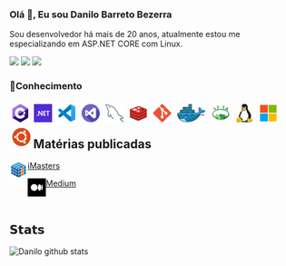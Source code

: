 ### Olá 👋, Eu sou Danilo Barreto Bezerra
Sou desenvolvedor há mais de 20 anos, atualmente estou me especializando em ASP.NET CORE com Linux.

![](https://vistr.dev/badge?repo=danilobbezerra.bio)
[![](https://img.shields.io/badge/-Danilo%20Barreto%20Bezerra-blue?style=flat-square&logo=Linkedin&logoColor=white&link=https://www.linkedin.com/in/danilobbezerra/)](https://www.linkedin.com/in/danilobbezerra/)
[![](https://img.shields.io/badge/-@danilobbezerra-%23181717?style=flat-square&logo=github)](https://github.com/danilobbezerra)

### **🔭Conhecimento**

<img align="left" src="imagens/csharp.png" style="padding: 1%" /></a>
<img align="left" src="imagens/dotnet.png" style="padding: 1%" /></a>
<img align="left" src="imagens/vscode.png" style="padding: 1%" />
<img align="left" src="imagens/visual-studio.png" style="padding: 1%" />
<img align="left" src="imagens/mysql.png" style="padding: 1%" /></a>
<img align="left" src="imagens/redis.png" style="padding: 1%" /></a>
<img align="left" src="imagens/git.png" style="padding: 1%" /></a>
<img align="left" src="imagens/docker.png" style="padding: 1%" /></a>
<img align="left" src="imagens/aaPanel.png" style="padding: 1%" /></a>
<img align="left" src="imagens/linux.jpg" style="padding: 1%" /></a>
<img align="left" src="imagens/windows.png" style="padding: 1%" /></a>
<img align="left" src="imagens/ubuntu.png" style="padding: 1%" /></a>

<br />
<br />

## Matérias publicadas
<img align="left" src="imagens/imasters.png" />[iMasters](https://imasters.com.br/perfil/danilobarretobezerra)

<img align="left" src="imagens/medium.png" />[Medium](https://danilobarretobezerra.medium.com/)

<br />

## 𝗦𝘁𝗮𝘁𝘀

![Danilo github stats](https://github-readme-stats.vercel.app/api?username=danilobbezerra&show_icons=true)





<!--
**danilobbezerra/danilobbezerra** is a ✨ _special_ ✨ repository because its `README.md` (this file) appears on your GitHub profile.

Here are some ideas to get you started:

- 🔭 I’m currently working on ...
- 🌱 I’m currently learning ...
- 👯 I’m looking to collaborate on ...
- 🤔 I’m looking for help with ...
- 💬 Ask me about ...
- 📫 How to reach me: ...
- 😄 Pronouns: ...
- ⚡ Fun fact: ...
-->
